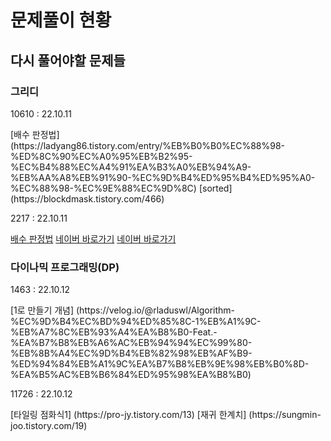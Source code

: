 # 문제풀이 현황

## 다시 풀어야할 문제들

### 그리디
  <p>10610 : 22.10.11</p>
[배수 판정법](https://ladyang86.tistory.com/entry/%EB%B0%B0%EC%88%98-%ED%8C%90%EC%A0%95%EB%B2%95-%EC%B4%88%EC%A4%91%EA%B3%A0%EB%94%A9-%EB%AA%A8%EB%91%90-%EC%9D%B4%ED%95%B4%ED%95%A0-%EC%88%98-%EC%9E%88%EC%9D%8C)
  [sorted](https://blockdmask.tistory.com/466)
  <p>2217 : 22.10.11</p>

[배수 판정법](https://ladyang86.tistory.com/entry/%EB%B0%B0%EC%88%98-%ED%8C%90%EC%A0%95%EB%B2%95-%EC%B4%88%EC%A4%91%EA%B3%A0%EB%94%A9-%EB%AA%A8%EB%91%90-%EC%9D%B4%ED%95%B4%ED%95%A0-%EC%88%98-%EC%9E%88%EC%9D%8C)
[네이버 바로가기](http://www.naver.com/)
[네이버 바로가기](http://www.naver.com/)

### 다이나믹 프로그래밍(DP)
  <p>1463 : 22.10.12</p>
  [1로 만들기 개념] (https://velog.io/@rladuswl/Algorithm-%EC%9D%B4%EC%BD%94%ED%85%8C-1%EB%A1%9C-%EB%A7%8C%EB%93%A4%EA%B8%B0-Feat.-%EA%B7%B8%EB%A6%AC%EB%94%94%EC%99%80-%EB%8B%A4%EC%9D%B4%EB%82%98%EB%AF%B9-%ED%94%84%EB%A1%9C%EA%B7%B8%EB%9E%98%EB%B0%8D-%EA%B5%AC%EB%B6%84%ED%95%98%EA%B8%B0)
  <p>11726 : 22.10.12</p>
  [타일링 점화식1] (https://pro-jy.tistory.com/13)
  [재귀 한계치] (https://sungmin-joo.tistory.com/19)
